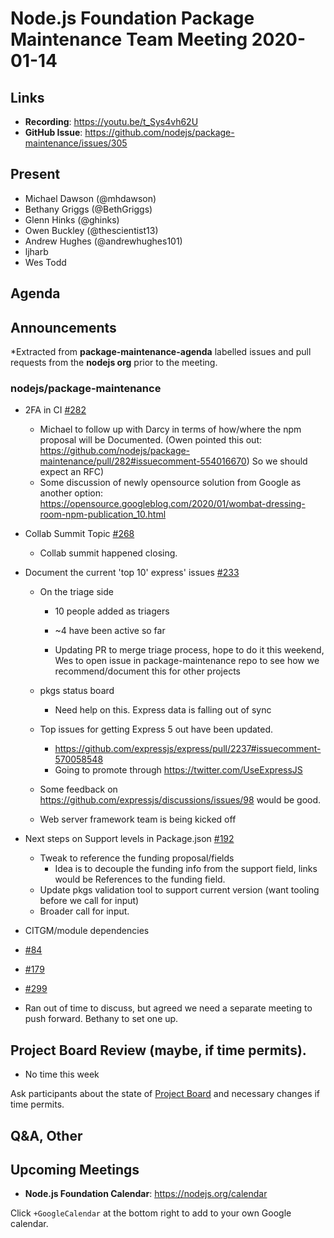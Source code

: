 ﻿# Node.js Foundation Package Maintenance Team Meeting 2020-01-14


## Links

* **Recording**: https://youtu.be/t_Sys4vh62U
* **GitHub Issue**: https://github.com/nodejs/package-maintenance/issues/305

## Present

* Michael Dawson (@mhdawson)
* Bethany Griggs (@BethGriggs)
* Glenn Hinks (@ghinks)
* Owen Buckley (@thescientist13)
* Andrew Hughes (@andrewhughes101)
* ljharb
* Wes Todd

## Agenda

## Announcements
 
*Extracted from **package-maintenance-agenda** labelled issues and pull requests from the **nodejs org** prior to the meeting.


### nodejs/package-maintenance


* 2FA in CI [#282](https://github.com/nodejs/package-maintenance/pull/282)
  * Michael to follow up with Darcy in terms of how/where the npm proposal will be
    Documented. (Owen pointed this out: https://github.com/nodejs/package-maintenance/pull/282#issuecomment-554016670)
    So we should expect an RFC)
  * Some discussion of newly opensource solution from Google as another option: 
    https://opensource.googleblog.com/2020/01/wombat-dressing-room-npm-publication_10.html

* Collab Summit Topic [#268](https://github.com/nodejs/package-maintenance/issues/268)
  * Collab summit happened closing.

* Document the current 'top 10' express' issues [#233](https://github.com/nodejs/package-maintenance/issues/233)
  * On the triage side
    *  10 people added as triagers
    * ~4 have been active so far

    * Updating PR to merge triage process, hope to do it this weekend, Wes to open
      issue in package-maintenance repo to see how we recommend/document this for other
      projects

  * pkgs status board
    * Need help on this.  Express data is falling out of sync

  * Top issues for getting Express 5 out have been updated.
    * https://github.com/expressjs/express/pull/2237#issuecomment-570058548
    * Going to promote through https://twitter.com/UseExpressJS

  * Some feedback on https://github.com/expressjs/discussions/issues/98 would be good.

  * Web server framework team is being kicked off
    
* Next steps on Support levels in Package.json [#192](https://github.com/nodejs/package-maintenance/issues/192)
  * Tweak to reference the funding proposal/fields
    * Idea is to decouple the funding info from the support field, links would be
      References to the funding field.
  * Update pkgs validation tool to support current version (want tooling before we call for input)
  * Broader call for input.

* CITGM/module dependencies
 * [#84](https://github.com/nodejs/package-maintenance/issues/84)
 * [#179](https://github.com/nodejs/package-maintenance/issues/179)
 * [#299](https://github.com/nodejs/package-maintenance/issues/299)
 * Ran out of time to discuss, but agreed we need a separate meeting to push forward. Bethany
   to set one up.

## Project Board Review (maybe, if time permits).
 * No time this week

Ask participants about the state of [Project Board](https://github.com/nodejs/package-maintenance/projects/1) and necessary changes if time permits.


## Q&A, Other


## Upcoming Meetings


* **Node.js Foundation Calendar**: https://nodejs.org/calendar


Click `+GoogleCalendar` at the bottom right to add to your own Google calendar.
